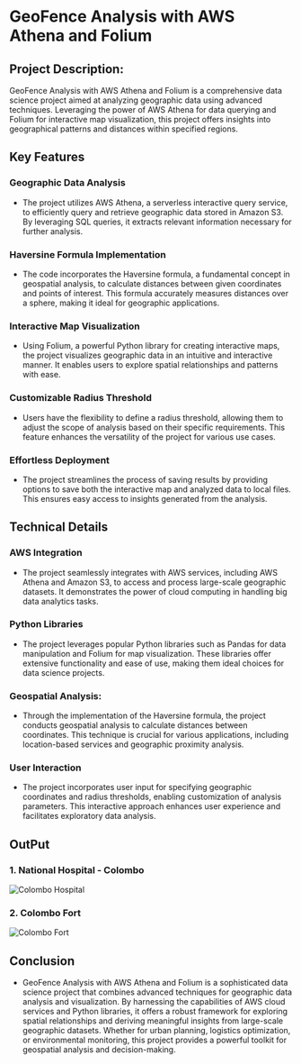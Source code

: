 # GeoFence Analysis with AWS Athena and Folium

## Project Description:
GeoFence Analysis with AWS Athena and Folium is a comprehensive data science project aimed at analyzing geographic data using advanced techniques. Leveraging the power of AWS Athena for data querying and Folium for interactive map visualization, this project offers insights into geographical patterns and distances within specified regions.

## Key Features

### Geographic Data Analysis 
- The project utilizes AWS Athena, a serverless interactive query service, to efficiently query and retrieve geographic data stored in Amazon S3. By leveraging SQL queries, it extracts relevant information necessary for further analysis.

### Haversine Formula Implementation 
- The code incorporates the Haversine formula, a fundamental concept in geospatial analysis, to calculate distances between given coordinates and points of interest. This formula accurately measures distances over a sphere, making it ideal for geographic applications.

### Interactive Map Visualization 
- Using Folium, a powerful Python library for creating interactive maps, the project visualizes geographic data in an intuitive and interactive manner. It enables users to explore spatial relationships and patterns with ease.

### Customizable Radius Threshold 
- Users have the flexibility to define a radius threshold, allowing them to adjust the scope of analysis based on their specific requirements. This feature enhances the versatility of the project for various use cases.

### Effortless Deployment
- The project streamlines the process of saving results by providing options to save both the interactive map and analyzed data to local files. This ensures easy access to insights generated from the analysis.

## Technical Details

### AWS Integration
- The project seamlessly integrates with AWS services, including AWS Athena and Amazon S3, to access and process large-scale geographic datasets. It demonstrates the power of cloud computing in handling big data analytics tasks.

### Python Libraries 
- The project leverages popular Python libraries such as Pandas for data manipulation and Folium for map visualization. These libraries offer extensive functionality and ease of use, making them ideal choices for data science projects.

### Geospatial Analysis: 
- Through the implementation of the Haversine formula, the project conducts geospatial analysis to calculate distances between coordinates. This technique is crucial for various applications, including location-based services and geographic proximity analysis.

### User Interaction
- The project incorporates user input for specifying geographic coordinates and radius thresholds, enabling customization of analysis parameters. This interactive approach enhances user experience and facilitates exploratory data analysis.

## OutPut 

### 1. National Hospital - Colombo 

![Colombo Hospital](https://github.com/KavinduR0713/Geo-Plotter-IFAs-Visualization-Tool/assets/105490780/8557789e-2d83-48b5-9f2e-0dc6df6adfb5)

### 2. Colombo Fort

![Colombo Fort](https://github.com/KavinduR0713/Geo-Plotter-IFAs-Visualization-Tool/assets/105490780/1a183755-5846-4291-865c-add3a0b05009)

## Conclusion
- GeoFence Analysis with AWS Athena and Folium is a sophisticated data science project that combines advanced techniques for geographic data analysis and visualization. By harnessing the capabilities of AWS cloud services and Python libraries, it offers a robust framework for exploring spatial relationships and deriving meaningful insights from large-scale geographic datasets. Whether for urban planning, logistics optimization, or environmental monitoring, this project provides a powerful toolkit for geospatial analysis and decision-making.
